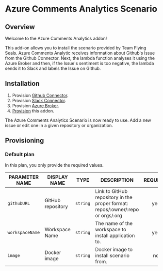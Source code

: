 # Azure Comments Analytics Scenario

## Overview

Welcome to the Azure Comments Analytics addon!

This add-on allows you to install the scenario provided by Team Flying Seals. Azure Comments Analytic receives information about Github's Issue from the Github Connector. Next, the lambda function analyses it using the Azure Broker and then, if the Issue's sentiment is too negative, the lambda sends it to Slack and labels the Issue on Github.

## Installation

1. Provision [Github Connector](https://github.com/kyma-incubator/hack-showcase/blob/master/docs/github-connector/README.md).
2. Provision [Slack Connector](https://github.com/kyma-incubator/hack-showcase/blob/master/docs/slack-connector/README.md).
3. Provision [Azure Broker](https://github.com/kyma-project/addons/tree/master/addons/azure-service-broker-0.0.1).
4. [Provision](#provisioning) this addon.

The Azure Comments Analytics Scenario is now ready to use. Add a new issue or edit one in a given repository or organization.

## Provisioning

### Default plan

In this plan, you only provide the required values.

| PARAMETER NAME | DISPLAY NAME | TYPE | DESCRIPTION | REQUIRED |
|----------------|--------------|------|-------------|:--------:|
| `githubURL` | GitHub repository | `string` | Link to GitHub repository in the proper format: repos/:owner/:repo or orgs/:org | yes |
| `workspaceName` | Workspace Name | `string` | The name of the workspace to install application to. | yes |
| `image` | Docker image | `string` | Docker image to install scenario from. | no |
